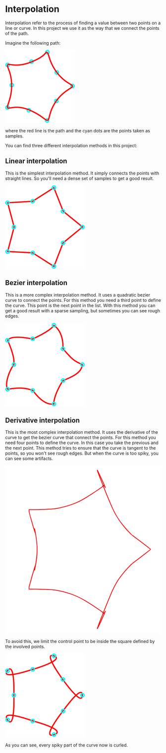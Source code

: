 # Interpolation

Interpolation refer to the process of finding a value between two points on a line or curve. In this project we use it as the way that we connect the points of the path.

Imagine the following path:

![Path](/src/doc/Images/original.svg)

where the red line is the path and the cyan dots are the points taken as samples.

You can find three different interpolation methods in this project:

## Linear interpolation

This is the simplest interpolation method. It simply connects the points with straight lines. So you'll need a dense set of samples to get a good result.

![Linear interpolation](/src/doc/Images/linear.svg)

## Bezier interpolation

This is a more complex interpolation method. It uses a quadratic bezier curve to connect the points. For this method you need a third point to define the curve. This point is the next point in the list. With this method you can get a good result with a sparse sampling, but sometimes you can see rough edges.

![Bezier interpolation](/src/doc/Images/bezier.svg)

## Derivative interpolation

This is the most complex interpolation method. It uses the derivative of the curve to get the bezier curve that connect the points. For this method you need four points to define the curve. In this case you take the previous and the next point. This method tries to ensure that the curve is tangent to the points, so you won't see rough edges. But when the curve is too spiky, you can see some artifacts.

![Derivative interpolation artifacts](/src/doc/Images/derivative-artifacts.svg)

To avoid this, we limit the control point to be inside the square defined by the involved points.

![Derivative interpolation](/src/doc/Images/derivative-good.svg)

As you can see, every spiky part of the curve now is curled.